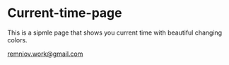 # Current-time-page
This is a sipmle page that shows you current time with beautiful changing colors.

remniov.work@gmail.com
